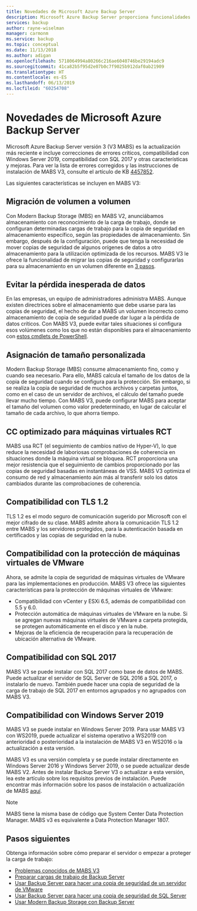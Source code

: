 ```yaml
---
title: Novedades de Microsoft Azure Backup Server
description: Microsoft Azure Backup Server proporciona funcionalidades mejoradas de copia de seguridad para proteger máquinas virtuales, archivos y carpetas, cargas de trabajo, etc. Aprenda a instalar o actualizar Azure Backup Server V3.
services: backup
author: rayne-wiselman
manager: carmonm
ms.service: backup
ms.topic: conceptual
ms.date: 11/13/2018
ms.author: adigan
ms.openlocfilehash: 5718064994a80266c216ae6040746be29194adc9
ms.sourcegitcommit: 41ca82b5f95d2e07b0c7f9025b912daf0ab21909
ms.translationtype: HT
ms.contentlocale: es-ES
ms.lasthandoff: 06/13/2019
ms.locfileid: "60254708"
---
```

# <a name="whats-new-in-microsoft-azure-backup-server"></a>Novedades de Microsoft Azure Backup Server

Microsoft Azure Backup Server versión 3 (V3 MABS) es la actualización más reciente e incluye correcciones de errores críticos, compatibilidad con Windows Server 2019, compatibilidad con SQL 2017 y otras características y mejoras. Para ver la lista de errores corregidos y las instrucciones de instalación de MABS V3, consulte el artículo de KB [4457852](https://support.microsoft.com/en-us/help/4457852/microsoft-azure-backup-server-v3).

Las siguientes características se incluyen en MABS V3:

## <a name="volume-to-volume-migration"></a>Migración de volumen a volumen
Con Modern Backup Storage (MBS) en MABS V2, anunciábamos almacenamiento con reconocimiento de la carga de trabajo, donde se configuran determinadas cargas de trabajo para la copia de seguridad en almacenamiento específico, según las propiedades de almacenamiento. Sin embargo, después de la configuración, puede que tenga la necesidad de mover copias de seguridad de algunos orígenes de datos a otro almacenamiento para la utilización optimizada de los recursos. MABS V3 le ofrece la funcionalidad de migrar las copias de seguridad y configurarlas para su almacenamiento en un volumen diferente en [3 pasos](https://blogs.technet.microsoft.com/dpm/2017/10/24/storage-migration-with-dpm-2016-mbs/).

## <a name="prevent-unexpected-data-loss"></a>Evitar la pérdida inesperada de datos
En las empresas, un equipo de administradores administra MABS. Aunque existen directrices sobre el almacenamiento que debe usarse para las copias de seguridad, el hecho de dar a MABS un volumen incorrecto como almacenamiento de copia de seguridad puede dar lugar a la pérdida de datos críticos. Con MABS V3, puede evitar tales situaciones si configura esos volúmenes como los que no están disponibles para el almacenamiento con [estos cmdlets de PowerShell](https://docs.microsoft.com/system-center/dpm/add-storage#volume-exclusion).

## <a name="custom-size-allocation"></a>Asignación de tamaño personalizada
Modern Backup Storage (MBS) consume almacenamiento fino, como y cuando sea necesario. Para ello, MABS calcula el tamaño de los datos de la copia de seguridad cuando se configura para la protección. Sin embargo, si se realiza la copia de seguridad de muchos archivos y carpetas juntos, como en el caso de un servidor de archivos, el cálculo del tamaño puede llevar mucho tiempo. Con MABS V3, puede configurar MABS para aceptar el tamaño del volumen como valor predeterminado, en lugar de calcular el tamaño de cada archivo, lo que ahorra tiempo.

## <a name="optimized-cc-for-rct-vms"></a>CC optimizado para máquinas virtuales RCT
MABS usa RCT (el seguimiento de cambios nativo de Hyper-V), lo que reduce la necesidad de laboriosas comprobaciones de coherencia en situaciones donde la máquina virtual se bloquea. RCT proporciona una mejor resistencia que el seguimiento de cambios proporcionado por las copias de seguridad basadas en instantáneas de VSS. MABS V3 optimiza el consumo de red y almacenamiento aún más al transferir solo los datos cambiados durante las comprobaciones de coherencia.

## <a name="support-to-tls-12"></a>Compatibilidad con TLS 1.2
TLS 1.2 es el modo seguro de comunicación sugerido por Microsoft con el mejor cifrado de su clase. MABS admite ahora la comunicación TLS 1.2 entre MABS y los servidores protegidos, para la autenticación basada en certificados y las copias de seguridad en la nube.

## <a name="vmware-vm-protection-support"></a>Compatibilidad con la protección de máquinas virtuales de VMware
Ahora, se admite la copia de seguridad de máquinas virtuales de VMware para las implementaciones en producción. MABS V3 ofrece las siguientes características para la protección de máquinas virtuales de VMware:

-   Compatibilidad con vCenter y ESXi 6.5, además de compatibilidad con 5.5 y 6.0.
- Protección automática de máquinas virtuales de VMware en la nube. Si se agregan nuevas máquinas virtuales de VMware a carpeta protegida, se protegen automáticamente en el disco y en la nube.
- Mejoras de la eficiencia de recuperación para la recuperación de ubicación alternativa de VMware.

## <a name="sql-2017-support"></a>Compatibilidad con SQL 2017
MABS V3 se puede instalar con SQL 2017 como base de datos de MABS. Puede actualizar el servidor de SQL Server de SQL 2016 a SQL 2017, o instalarlo de nuevo. También puede hacer una copia de seguridad de la carga de trabajo de SQL 2017 en entornos agrupados y no agrupados con MABS V3.

## <a name="windows-server-2019-support"></a>Compatibilidad con Windows Server 2019
MABS V3 se puede instalar en Windows Server 2019. Para usar MABS V3 con WS2019, puede actualizar el sistema operativo a WS2019 con anterioridad o posterioridad a la instalación de MABS V3 en WS2016 o la actualización a esta versión.

MABS V3 es una versión completa y se puede instalar directamente en Windows Server 2016 y Windows Server 2019, o se puede actualizar desde MABS V2. Antes de instalar Backup Server V3 o actualizar a esta versión, lea este artículo sobre los requisitos previos de instalación.
Puede encontrar más información sobre los pasos de instalación o actualización de MABS [aquí](https://docs.microsoft.com/azure/backup/backup-azure-microsoft-azure-backup#software-package).


> [!NOTE]
> 
> MABS tiene la misma base de código que System Center Data Protection Manager. MABS v3 es equivalente a Data Protection Manager 1807.

## <a name="next-steps"></a>Pasos siguientes

Obtenga información sobre cómo preparar el servidor o empezar a proteger la carga de trabajo:
- [Problemas conocidos de MABS V3](backup-mabs-release-notes-v3.md)
- [Preparar cargas de trabajo de Backup Server](backup-azure-microsoft-azure-backup.md)
- [Usar Backup Server para hacer una copia de seguridad de un servidor de VMware](backup-azure-backup-server-vmware.md)
- [Usar Backup Server para hacer una copia de seguridad de SQL Server](backup-azure-sql-mabs.md)
- [Usar Modern Backup Storage con Backup Server](backup-mabs-add-storage.md)
